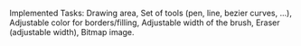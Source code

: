 Implemented Tasks:
 Drawing area, 
 Set of tools (pen, line, bezier curves, ...), 
 Adjustable color for borders/filling, 
 Adjustable width of the brush, 
 Eraser (adjustable width), 
 Bitmap image.
